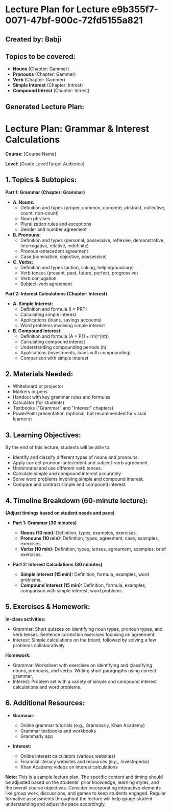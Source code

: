# Lecture Plan for Lecture e9b355f7-0071-47bf-900c-72fd5155a821

## Created by: Babji

## Topics to be covered:

- **Nouns** (Chapter: Gammer)
- **Pronouns** (Chapter: Gammer)
- **Verb** (Chapter: Gammer)
- **Simple Interest** (Chapter: Intrest)
- **Compound Intrest** (Chapter: Intrest)

## Generated Lecture Plan:

# Lecture Plan: Grammar & Interest Calculations

**Course:**  [Course Name]

**Level:** [Grade Level/Target Audience]


## 1. Topics & Subtopics:

**Part 1: Grammar (Chapter: Grammar)**

* **A. Nouns:**
    * Definition and types (proper, common, concrete, abstract, collective, count, non-count)
    * Noun phrases
    * Pluralization rules and exceptions
    * Gender and number agreement
* **B. Pronouns:**
    * Definition and types (personal, possessive, reflexive, demonstrative, interrogative, relative, indefinite)
    * Pronoun-antecedent agreement
    * Case (nominative, objective, possessive)
* **C. Verbs:**
    * Definition and types (action, linking, helping/auxiliary)
    * Verb tenses (present, past, future, perfect, progressive)
    * Verb conjugation
    * Subject-verb agreement


**Part 2: Interest Calculations (Chapter: Interest)**

* **A. Simple Interest:**
    * Definition and formula (I = PRT)
    * Calculating simple interest
    * Applications (loans, savings accounts)
    * Word problems involving simple interest
* **B. Compound Interest:**
    * Definition and formula (A = P(1 + r/n)^(nt))
    * Calculating compound interest
    * Understanding compounding periods (n)
    * Applications (investments, loans with compounding)
    * Comparison with simple interest


## 2. Materials Needed:

* Whiteboard or projector
* Markers or pens
* Handout with key grammar rules and formulas
* Calculator (for students)
* Textbooks ("Grammar" and "Interest" chapters)
* PowerPoint presentation (optional, but recommended for visual learners)


## 3. Learning Objectives:

By the end of this lecture, students will be able to:

* Identify and classify different types of nouns and pronouns.
* Apply correct pronoun-antecedent and subject-verb agreement.
* Understand and use different verb tenses.
* Calculate simple and compound interest accurately.
* Solve word problems involving simple and compound interest.
* Compare and contrast simple and compound interest.


## 4. Timeline Breakdown (60-minute lecture):

**(Adjust timings based on student needs and pace)**

* **Part 1: Grammar (30 minutes)**
    * **Nouns (10 min):** Definition, types, examples, exercises.
    * **Pronouns (10 min):** Definition, types, agreement, case, examples, exercises.
    * **Verbs (10 min):** Definition, types, tenses, agreement, examples, brief exercises.

* **Part 2: Interest Calculations (30 minutes)**
    * **Simple Interest (15 min):** Definition, formula, examples, word problems.
    * **Compound Interest (15 min):** Definition, formula, examples, comparison with simple interest, word problems.


## 5. Exercises & Homework:

**In-class activities:**

* Grammar: Short quizzes on identifying noun types, pronoun types, and verb tenses.  Sentence correction exercises focusing on agreement.
* Interest:  Simple calculations on the board, followed by solving a few problems collaboratively.

**Homework:**

* Grammar:  Worksheet with exercises on identifying and classifying nouns, pronouns, and verbs.  Writing short paragraphs using correct grammar.
* Interest:  Problem set with a variety of simple and compound interest calculations and word problems.


## 6. Additional Resources:

* **Grammar:**
    * Online grammar tutorials (e.g., Grammarly, Khan Academy)
    * Grammar textbooks and workbooks
    * Grammarly app

* **Interest:**
    * Online interest calculators (various websites)
    * Financial literacy websites and resources (e.g., Investopedia)
    * Khan Academy videos on interest calculations


**Note:** This is a sample lecture plan.  The specific content and timing should be adjusted based on the students' prior knowledge, learning styles, and the overall course objectives.  Consider incorporating interactive elements like group work, discussions, and games to keep students engaged.  Regular formative assessments throughout the lecture will help gauge student understanding and adjust the pace accordingly.
